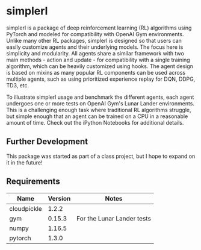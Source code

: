 # simplerl
simplerl is a package of deep reinforcement learning (RL) algorithms using PyTorch and modeled for compatibility with OpenAI Gym environments. Unlike many other RL packages, simplerl is designed so that users can easily customize agents and their underlying models. The focus here is simplicity and modularity. All agents share a similar framework with two main methods - action and update - for compatibility with a single training algorithm, which can be heavily customized using hooks. The agent design is based on mixins as many popular RL components can be used across multiple agents, such as using prioritized experience replay for DQN, DDPG, TD3, etc. 

To illustrate simplerl usage and benchmark the different agents, each agent undergoes one or more tests on OpenAI Gym's Lunar Lander environments. This is a challenging enough task where traditional RL algorithms struggle, but simple enough that an agent can be trained on a CPU in a reasonable amount of time. Check out the iPython Notebooks for additional details.

## Further Development
This package was started as part of a class project, but I hope to expand on it in the future!

## Requirements
| Name            | Version   | Notes                       |
|-----------------|-----------|-----------------------------|
| cloudpickle     | 1.2.2     |                             |
| gym             | 0.15.3    | For the Lunar Lander tests  |
| numpy           | 1.16.5    |                             |
| pytorch         | 1.3.0     |                             |
